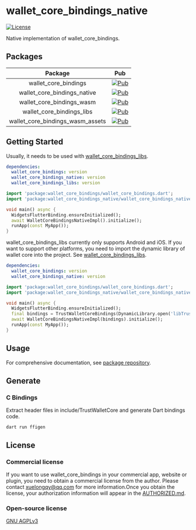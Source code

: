 # wallet_core_bindings_native
[![License](https://img.shields.io/badge/license-AGPLv3-blue)](https://pub.dev/packages/wallet_core_bindings)

Native implementation of wallet_core_bindings.

## Packages
|             Package              |                                                          Pub                                                           |
|:--------------------------------:|:----------------------------------------------------------------------------------------------------------------------:|
|       wallet_core_bindings       |       [![Pub](https://img.shields.io/pub/v/wallet_core_bindings)](https://pub.dev/packages/wallet_core_bindings)       |
|   wallet_core_bindings_native    |   [![Pub](https://img.shields.io/pub/v/wallet_core_bindings)](https://pub.dev/packages/wallet_core_bindings_native)    |
|    wallet_core_bindings_wasm     |    [![Pub](https://img.shields.io/pub/v/wallet_core_bindings)](https://pub.dev/packages/wallet_core_bindings_wasm)     |
|    wallet_core_bindings_libs     |    [![Pub](https://img.shields.io/pub/v/wallet_core_bindings)](https://pub.dev/packages/wallet_core_bindings_libs)     |
| wallet_core_bindings_wasm_assets | [![Pub](https://img.shields.io/pub/v/wallet_core_bindings)](https://pub.dev/packages/wallet_core_bindings_wasm_assets) |

## Getting Started
Usually, it needs to be used with [wallet_core_bindings_libs](https://github.com/xuelongqy/wallet_core_bindings/tree/main/wallet_core_bindings_libs).

```yaml
dependencies:
  wallet_core_bindings: version
  wallet_core_bindings_native: version
  wallet_core_bindings_libs: version
```
```dart
import 'package:wallet_core_bindings/wallet_core_bindings.dart';
import 'package:wallet_core_bindings_native/wallet_core_bindings_native.dart';

void main() async {
  WidgetsFlutterBinding.ensureInitialized();
  await WalletCoreBindingsNativeImpl().initialize();
  runApp(const MyApp());
}
```

wallet_core_bindings_libs currently only supports Android and iOS. If you want to support other platforms, you need to import the dynamic library of wallet core into the project. See [wallet_core_bindings_libs](https://github.com/xuelongqy/wallet_core_bindings/tree/main/wallet_core_bindings_libs).

```yaml
dependencies:
  wallet_core_bindings: version
  wallet_core_bindings_native: version
```
```dart
import 'package:wallet_core_bindings/wallet_core_bindings.dart';
import 'package:wallet_core_bindings_native/wallet_core_bindings_native.dart';

void main() async {
  WidgetsFlutterBinding.ensureInitialized();
  final bindings = TrustWalletCoreBindings(DynamicLibrary.open('libTrustWalletCore.dylib'));
  await WalletCoreBindingsNativeImpl(bindings).initialize();
  runApp(const MyApp());
}
```

## Usage
For comprehensive documentation, see [package repository](https://github.com/xuelongqy/wallet_core_bindings/tree/main/wallet_core_bindings).

## Generate

### C Bindings

Extract header files in include/TrustWalletCore and generate Dart bindings code.

```shell
dart run ffigen
```

## License

### Commercial license
If you want to use wallet_core_bindings in your commercial app, website or plugin, you need to obtain a commercial license from the author. Please contact [xuelongqy@qq.com](mailto:xuelongqy@qq.com) for more information.Once you obtain the license, your authorization information will appear in the [AUTHORIZED.md](https://github.com/xuelongqy/wallet_core_bindings/blob/main/AUTHORIZED.md).

### Open-source license
[GNU AGPLv3](https://github.com/xuelongqy/wallet_core_bindings/blob/main/LICENSE)
